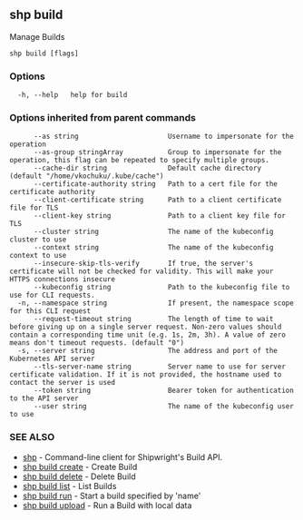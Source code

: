 ## shp build

Manage Builds

```
shp build [flags]
```

### Options

```
  -h, --help   help for build
```

### Options inherited from parent commands

```
      --as string                      Username to impersonate for the operation
      --as-group stringArray           Group to impersonate for the operation, this flag can be repeated to specify multiple groups.
      --cache-dir string               Default cache directory (default "/home/vkochuku/.kube/cache")
      --certificate-authority string   Path to a cert file for the certificate authority
      --client-certificate string      Path to a client certificate file for TLS
      --client-key string              Path to a client key file for TLS
      --cluster string                 The name of the kubeconfig cluster to use
      --context string                 The name of the kubeconfig context to use
      --insecure-skip-tls-verify       If true, the server's certificate will not be checked for validity. This will make your HTTPS connections insecure
      --kubeconfig string              Path to the kubeconfig file to use for CLI requests.
  -n, --namespace string               If present, the namespace scope for this CLI request
      --request-timeout string         The length of time to wait before giving up on a single server request. Non-zero values should contain a corresponding time unit (e.g. 1s, 2m, 3h). A value of zero means don't timeout requests. (default "0")
  -s, --server string                  The address and port of the Kubernetes API server
      --tls-server-name string         Server name to use for server certificate validation. If it is not provided, the hostname used to contact the server is used
      --token string                   Bearer token for authentication to the API server
      --user string                    The name of the kubeconfig user to use
```

### SEE ALSO

* [shp](shp.md)	 - Command-line client for Shipwright's Build API.
* [shp build create](shp_build_create.md)	 - Create Build
* [shp build delete](shp_build_delete.md)	 - Delete Build
* [shp build list](shp_build_list.md)	 - List Builds
* [shp build run](shp_build_run.md)	 - Start a build specified by 'name'
* [shp build upload](shp_build_upload.md)	 - Run a Build with local data

